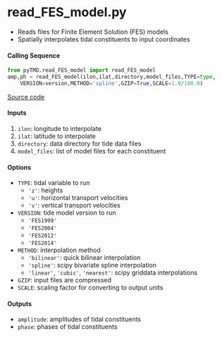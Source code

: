 read_FES_model.py
=================

 - Reads files for Finite Element Solution (FES) models  
 - Spatially interpolates tidal constituents to input coordinates  

#### Calling Sequence
```python
from pyTMD.read_FES_model import read_FES_model
amp,ph = read_FES_model(ilon,ilat,directory,model_files,TYPE=type,
    VERSION=version,METHOD='spline',GZIP=True,SCALE=1.0/100.0)
```
[Source code](https://github.com/tsutterley/pyTMD/blob/master/pyTMD/read_FES_model.py)

#### Inputs
  1. `ilon`: longitude to interpolate
  2. `ilat`: latitude to interpolate
  3. `directory`: data directory for tide data files
  4. `model_files`: list of model files for each constituent

#### Options
- `TYPE`: tidal variable to run
   * `'z'`: heights
   * `'u'`: horizontal transport velocities
   * `'v'`: vertical transport velocities
 - `VERSION`: tide model version to run
    * `'FES1999'`
    * `'FES2004'`
    * `'FES2012'`
    * `'FES2014'`
 - `METHOD`: interpolation method
    * `'bilinear'`: quick bilinear interpolation
    * `'spline'`: scipy bivariate spline interpolation
    * `'linear'`, `'cubic'`, `'nearest'`: scipy griddata interpolations
 - `GZIP`: input files are compressed
 - `SCALE`: scaling factor for converting to output units

#### Outputs
- `amplitude`: amplitudes of tidal constituents
- `phase`: phases of tidal constituents
